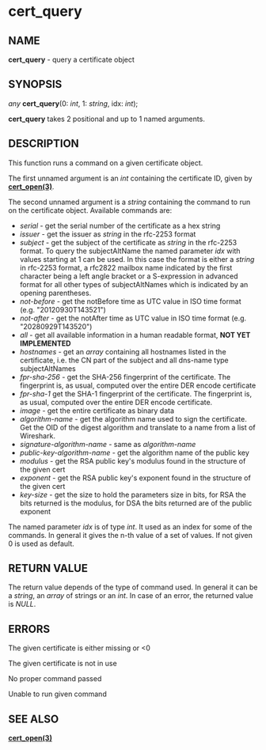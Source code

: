 # cert_query

## NAME

**cert_query** - query a certificate object

## SYNOPSIS

*any* **cert_query**(0: *int*, 1: *string*, idx: *int*);

**cert_query** takes 2 positional and up to 1 named arguments.

## DESCRIPTION

This function runs a command on a given certificate object.

The first unnamed argument is an *int* containing the certificate ID, given by **[cert_open(3)](cert_open.md)**.

The second unnamed argument is a *string* containing the command to run on the certificate object. Available commands are:
- *serial* - get the serial number of the certificate as a hex string
- *issuer* - get the issuer as *string* in the rfc-2253 format
- *subject* - get the subject of the certificate as *string* in the rfc-2253 format. To query the subjectAltName the named parameter *idx* with values starting at 1 can be used. In this case the format is either a *string* in rfc-2253 format, a rfc2822 mailbox name indicated by the first character being a left angle bracket or a S-expression in advanced format for all other types of subjectAltNames which is indicated by an opening parentheses.
- *not-before* - get the notBefore time as UTC value in ISO time format (e.g. "20120930T143521")
- *not-after* - get the notAfter time as UTC value in ISO time format (e.g. "20280929T143520")
- *all* - get all available information in a human readable format, **NOT YET IMPLEMENTED**
- *hostnames* - get an *array* containing all hostnames listed in the certificate, i.e. the CN part of the subject and all dns-name type subjectAltNames
- *fpr-sha-256* - get the SHA-256 fingerprint of the certificate. The fingerprint is, as usual, computed over the entire DER encode certificate
- *fpr-sha-1* get the SHA-1 fingerprint of the certificate. The fingerprint is, as usual, computed over the entire DER encode certificate.
- *image* - get the entire certificate as binary data
- *algorithm-name* - get the algorithm name used to sign the certificate. Get the OID of the digest algorithm and translate to a name from a list of Wireshark.
- *signature-algorithm-name* - same as *algorithm-name*
- *public-key-algorithm-name* - get the algorithm name of the public key
- *modulus* - get the RSA public key's modulus found in the structure of the given cert
- *exponent* - get the RSA public key's exponent found in the structure of the given cert
- *key-size* - get the size to hold the parameters size in bits, for RSA the bits returned is the modulus, for DSA the bits returned are of the public exponent

The named parameter *idx* is of type *int*. It used as an index for some of the commands. In general it gives the n-th value of a set of values. If not given 0 is used as default.

## RETURN VALUE

The return value depends of the type of command used. In general it can be a *string*, an *array* of strings or an *int*. In case of an error, the returned value is *NULL*.

## ERRORS

The given certificate is either missing or <0

The given certificate is not in use

No proper command passed

Unable to run given command

## SEE ALSO

**[cert_open(3)](cert_open.md)**
